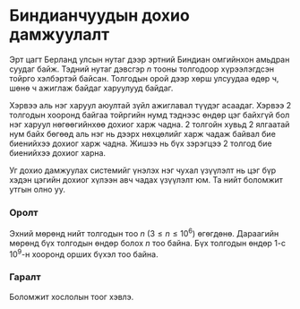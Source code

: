 Биндианчуудын дохио дамжуулалт
==============================

Эрт цагт Берланд улсын нутаг дээр эртний Биндиан омгийнхон амьдран суудаг байж. Тэдний нутаг дэвсгэр $n$ тооны толгодоор хүрээлэгдсэн тойрго хэлбэртэй байсан. Толгодын орой дээр хөрш улсуудаа өдөр ч, шөнө ч ажиглаж байдаг харуулууд байдаг.

Хэрвээ аль нэг харуул аюултай зүйл ажиглавал түүдэг асаадаг. Хэрвээ 2 толгодын хооронд байгаа тойргийн нумд тэднээс өндөр цэг байхгүй бол нэг харуул нөгөөгийнхөө дохиог харж чадна. 2 толгойн хувьд 2 ялгаатай нум байх бөгөөд аль нэг нь дээрх нөхцөлийг харж чадаж байвал бие биенийхээ дохиог харж чадна. Жишээ нь бүх зэрэгцээ 2 толгод бие биенийхээ дохиог харна.

Уг дохио дамжуулах системийг үнэлэх нэг чухал үзүүлэлт нь цэг бүр хэдэн цэгийн дохиог хүлээн авч чадах үзүүлэлт юм. Та нийт боломжит утгын олно уу.

### Оролт

Эхний мөрөнд нийт толгодын тоо $n$ ($3 ≤ n ≤ 10^6$) өгөгдөнө. Дараагийн мөрөнд бүх толгодын өндөр болох $n$ тоо байна. Бүх толгодын өндөр $1$-с $10^9$-н хооронд орших бүхэл тоо байна.

### Гаралт

Боломжит хослолын тоог хэвлэ.
